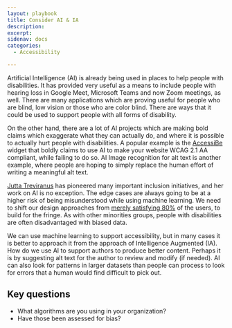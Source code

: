 ```yaml
---
layout: playbook
title: Consider AI & IA
description: 
excerpt: 
sidenav: docs
categories:
  - Accessibility

---
```


Artificial Intelligence (AI) is already being used in places to help people with disabilities. It has provided very useful as a means to include people with hearing loss in Google Meet, Microsoft Teams and now Zoom meetings, as well. There are many applications which are proving useful for people who are blind, low vision or those who are color blind. There are ways that it could be used to support people with all forms of disability.

On the other hand, there are a lot of AI projects which are making bold claims which exaggerate what they can actually do, and where it is possible to actually hurt people with disabilities. A popular example is the [AccessiBe](https://adrianroselli.com/2020/06/accessibe-will-get-you-sued.html?Theme=Light) widget that boldly claims to use AI to make your website WCAG 2.1 AA compliant, while failing to do so. AI Image recognition for alt text is another example, where people are hoping to simply replace the human effort of writing a meaningful alt text. 

[Jutta Treviranus](https://medium.com/@MITIBMLab/will-ai-methods-treat-people-with-disabilities-fairly-7626b38f9cb5) has pioneered many important inclusion initiatives, and her work on AI is no exception. The edge cases are always going to be at a higher risk of being misunderstood while using machine learning. We need to shift our design approaches from [merely satisfying 80%](https://medium.com/ontariodigital/if-you-want-the-best-design-ask-strangers-to-help-e37bdb73567) of the users, to build for the fringe. As with other minorities groups, people with disabilities are often disadvantaged with biased data. 

We can use machine learning to support accessibility, but in many cases it is better to approach it from the approach of Intelligence Augmented (IA). How do we use AI to support authors to produce better content. Perhaps it is by suggesting alt text for the author to review and modify (if needed). AI can also look for patterns in larger datasets than people can process to look for errors that a human would find difficult to pick out. 

## Key questions

* What algorithms are you using in your organization?
* Have those been assessed for bias?
